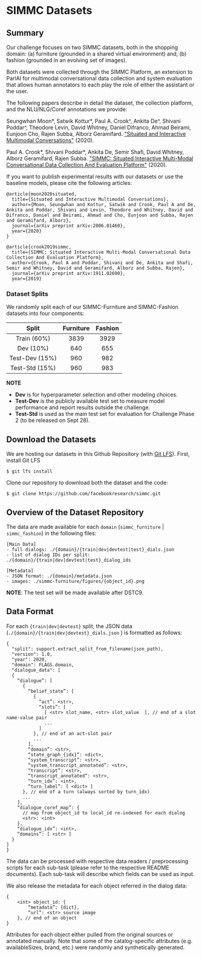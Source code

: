 # SIMMC Datasets

## Summary

Our challenge focuses on two SIMMC datasets, both in the shopping domain:
(a) furniture (grounded in a shared virtual environment) and, 
(b) fashion (grounded in an evolving set of images).   

Both datasets were collected through the SIMMC Platform, an extension to ParlAI for multimodal conversational data collection and system evaluation that allows human annotators to each play the role of either the assistant or the user.

The following papers describe in detail the dataset, the collection platform, and the NLU/NLG/Coref annotations we provide:

Seungwhan Moon*, Satwik Kottur*, Paul A. Crook^, Ankita De^, Shivani Poddar^, Theodore Levin, David Whitney, Daniel Difranco, Ahmad Beirami, Eunjoon Cho, Rajen Subba, Alborz Geramifard. ["Situated and Interactive Multimodal Conversations"](https://arxiv.org/pdf/2006.01460.pdf) (2020).

Paul A. Crook*, Shivani Poddar*, Ankita De, Semir Shafi, David Whitney, Alborz Geramifard, Rajen Subba. ["SIMMC: Situated Interactive Multi-Modal Conversational Data Collection And Evaluation Platform"](https://arxiv.org/pdf/1911.02690.pdf) (2020).

If you want to publish experimental results with our datasets or use the baseline models, please cite the following articles:
```
@article{moon2020situated,
  title={Situated and Interactive Multimodal Conversations},
  author={Moon, Seungwhan and Kottur, Satwik and Crook, Paul A and De, Ankita and Poddar, Shivani and Levin, Theodore and Whitney, David and Difranco, Daniel and Beirami, Ahmad and Cho, Eunjoon and Subba, Rajen and Geramifard, Alborz},
  journal={arXiv preprint arXiv:2006.01460},
  year={2020}
}

@article{crook2019simmc,
  title={SIMMC: Situated Interactive Multi-Modal Conversational Data Collection And Evaluation Platform},
  author={Crook, Paul A and Poddar, Shivani and De, Ankita and Shafi, Semir and Whitney, David and Geramifard, Alborz and Subba, Rajen},
  journal={arXiv preprint arXiv:1911.02690},
  year={2019}
```

### Dataset Splits

We randomly split each of our SIMMC-Furniture and SIMMC-Fashion datasets into four components:

| **Split** | **Furniture** | **Fashion** |
| :--: | :--: | :--: |
| Train (60%)   | 3839 | 3929 | 
| Dev (10%)     | 640 | 655 |
| Test-Dev (15%) | 960 | 982 |
| Test-Std (15%) | 960 | 983 |

**NOTE**
* **Dev** is for hyperparameter selection and other modeling choices.  
* **Test-Dev** is the publicly available test set to measure model performance and report results outside the challenge.  
* **Test-Std** is used as the main test set for evaluation for Challenge Phase 2 (to be released on Sept 28).

## Download the Datasets
We are hosting our datasets in this Github Repository (with [Git LFS](https://git-lfs.github.com/)).
First, install Git LFS
```
$ git lfs install
```

Clone our repository to download both the dataset and the code:
```
$ git clone https://github.com/facebookresearch/simmc.git
```

## Overview of the Dataset Repository 

The data are made available for each `domain` (`simmc_furniture` | `simmc_fashion`) in the following files:
```
[Main Data]
- full dialogs: ./{domain}/{train|dev|devtest|test}_dials.json
- list of dialog IDs per split: ./{domain}/{train|dev|devtest|test}_dialog_ids

[Metadata]
- JSON format: ./{domain}/metadata.json
- images: ./simmc-furniture/figures/{object_id}.png
```
**NOTE**: The test set will be made available after DSTC9.

## Data Format

For each `{train|dev|devtest}` split, the JSON data (`./{domain}/{train|dev|devtest}_dials.json`
) is formatted as follows:


```
{
  "split": support.extract_split_from_filename(json_path),
  "version": 1.0,
  "year": 2020,
  "domain": FLAGS.domain,
  "dialogue_data": [
  {
    “dialogue”: [
      {
        “belief_state”: [
          {
            “act”: <str>,
            “slots”: [
              [ <str> slot_name, <str> slot_value  ], // end of a slot name-value pair
              ...
            ]
          }, // end of an act-slot pair
          ...
        ],
        “domain”: <str>,
        “state_graph_{idx}”: <dict>,
        “system_transcript”: <str>,
        “system_transcript_annotated”: <str>,
        “transcript”: <str>,
        “transcript_annotated”: <str>,
        “turn_idx”: <int>,
        “turn_label”: [ <dict> ]
      }, // end of a turn (always sorted by turn_idx)
      ...
    ],
    “dialogue_coref_map”: {
      // map from object_id to local_id re-indexed for each dialog
      <str>: <int>
    },
    “dialogue_idx”: <int>,
    “domains”: [ <str> ]
  }
]
}
```
The data can be processed with respective data readers / preprocessing scripts for each sub-task (please refer to the respective README documents). Each sub-task will describe which fields can be used as input.

We also release the metadata for each object referred in the dialog data:
```
{
    <int> object_id: {
        “metadata”: {dict},
        “url”: <str> source image
    }, // end of an object
}
```
Attributes for each object either pulled from the original sources or annotated manually.
Note that some of the catalog-specific attributes (e.g. availableSizes, brand, etc.) were randomly and synthetically generated. 
